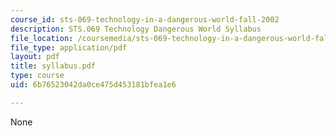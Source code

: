 ```yaml
---
course_id: sts-069-technology-in-a-dangerous-world-fall-2002
description: STS.069 Technology Dangerous World Syllabus
file_location: /coursemedia/sts-069-technology-in-a-dangerous-world-fall-2002/6b76523042da0ce475d453181bfea1e6_syllabus.pdf
file_type: application/pdf
layout: pdf
title: syllabus.pdf
type: course
uid: 6b76523042da0ce475d453181bfea1e6

---
```

None